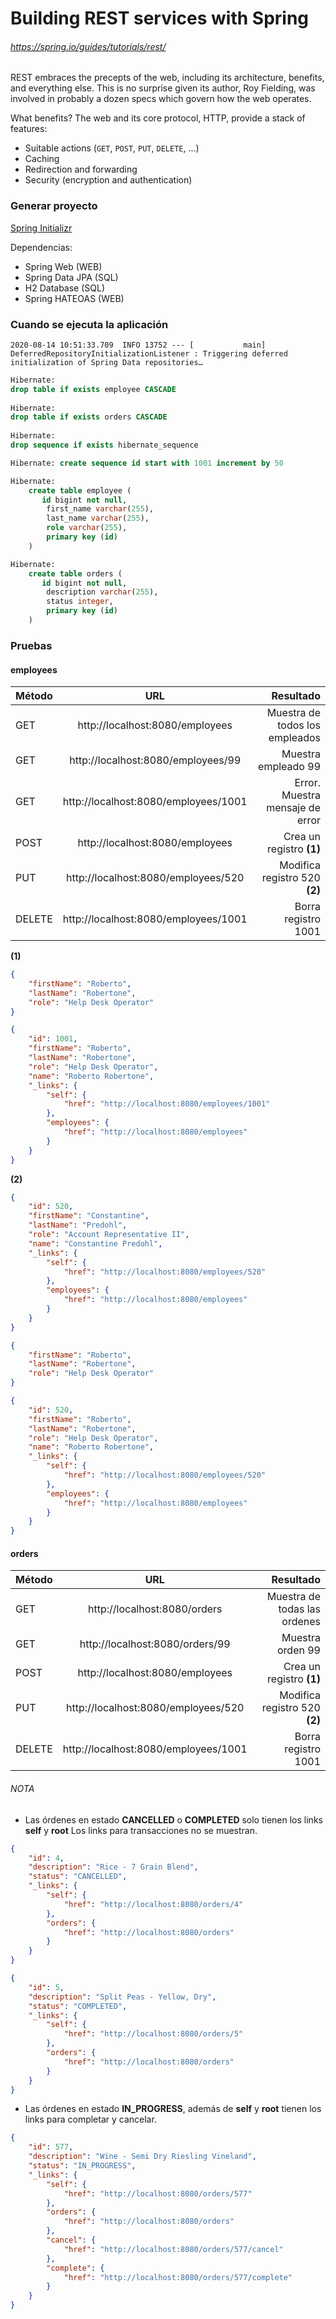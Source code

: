 # Building REST services with Spring
###### https://spring.io/guides/tutorials/rest/


REST embraces the precepts of the web, including its architecture, benefits, and everything else. This is no surprise given its author, Roy Fielding, was involved in probably a dozen specs which govern how the web operates.

What benefits? The web and its core protocol, HTTP, provide a stack of features:
- Suitable actions (`GET`, `POST`, `PUT`, `DELETE`, …)
- Caching
- Redirection and forwarding
- Security (encryption and authentication)


### Generar proyecto
[Spring Initializr](https://start.spring.io/)

Dependencias:
 * Spring Web (WEB)
 * Spring Data JPA (SQL)
 * H2 Database (SQL)
 * Spring HATEOAS (WEB)

### Cuando se ejecuta la aplicación
`2020-08-14 10:51:33.709  INFO 13752 --- [           main] DeferredRepositoryInitializationListener : Triggering deferred initialization of Spring Data repositories…`

```sql
Hibernate:    
drop table if exists employee CASCADE
 
Hibernate: 
drop table if exists orders CASCADE
 
Hibernate: 
drop sequence if exists hibernate_sequence

Hibernate: create sequence id start with 1001 increment by 50

Hibernate:
    create table employee (
       id bigint not null,
        first_name varchar(255),
        last_name varchar(255),
        role varchar(255),
        primary key (id)
    )

Hibernate:   
    create table orders (
       id bigint not null,
        description varchar(255),
        status integer,
        primary key (id)
    )
```

### Pruebas
#### employees
| Método | URL | Resultado |
| --- | :---: | ---: |
| GET | http://localhost:8080/employees | Muestra de todos los empleados |
| GET | http://localhost:8080/employees/99 | Muestra empleado 99 |
| GET | http://localhost:8080/employees/1001 | Error. Muestra mensaje de error |
| POST | http://localhost:8080/employees | Crea un registro **(1)** |
| PUT | http://localhost:8080/employees/520 | Modifica registro 520 **(2)** |
| DELETE | http://localhost:8080/employees/1001 | Borra registro 1001 |


**(1)**
```json
{
    "firstName": "Roberto",
    "lastName": "Robertone",
    "role": "Help Desk Operator"
}
```
```json
{
    "id": 1001,
    "firstName": "Roberto",
    "lastName": "Robertone",
    "role": "Help Desk Operator",
    "name": "Roberto Robertone",
    "_links": {
        "self": {
            "href": "http://localhost:8080/employees/1001"
        },
        "employees": {
            "href": "http://localhost:8080/employees"
        }
    }
}
```

**(2)**
```json
{
    "id": 520,
    "firstName": "Constantine",
    "lastName": "Predohl",
    "role": "Account Representative II",
    "name": "Constantine Predohl",
    "_links": {
        "self": {
            "href": "http://localhost:8080/employees/520"
        },
        "employees": {
            "href": "http://localhost:8080/employees"
        }
    }
}
```
```json
{
    "firstName": "Roberto",
    "lastName": "Robertone",
    "role": "Help Desk Operator"
}
```
```json
{
    "id": 520,
    "firstName": "Roberto",
    "lastName": "Robertone",
    "role": "Help Desk Operator",
    "name": "Roberto Robertone",
    "_links": {
        "self": {
            "href": "http://localhost:8080/employees/520"
        },
        "employees": {
            "href": "http://localhost:8080/employees"
        }
    }
}
```

#### orders
| Método | URL | Resultado |
| --- | :---: | ---: |
| GET | http://localhost:8080/orders | Muestra de todas las ordenes |
| GET | http://localhost:8080/orders/99 | Muestra orden 99 |
| POST | http://localhost:8080/employees | Crea un registro **(1)** |
| PUT | http://localhost:8080/employees/520 | Modifica registro 520 **(2)** |
| DELETE | http://localhost:8080/employees/1001 | Borra registro 1001 |


###### NOTA
- Las órdenes en estado **CANCELLED** o **COMPLETED** solo tienen los links **self** y **root**
Los links para transacciones no se muestran.

```json
{
    "id": 4,
    "description": "Rice - 7 Grain Blend",
    "status": "CANCELLED",
    "_links": {
        "self": {
            "href": "http://localhost:8080/orders/4"
        },
        "orders": {
            "href": "http://localhost:8080/orders"
        }
    }
}
```
```json
{
    "id": 5,
    "description": "Split Peas - Yellow, Dry",
    "status": "COMPLETED",
    "_links": {
        "self": {
            "href": "http://localhost:8080/orders/5"
        },
        "orders": {
            "href": "http://localhost:8080/orders"
        }
    }
}
```

- Las órdenes en estado **IN_PROGRESS**, además de **self** y **root** tienen los links para completar y cancelar.
```json
{
    "id": 577,
    "description": "Wine - Semi Dry Riesling Vineland",
    "status": "IN_PROGRESS",
    "_links": {
        "self": {
            "href": "http://localhost:8080/orders/577"
        },
        "orders": {
            "href": "http://localhost:8080/orders"
        },
        "cancel": {
            "href": "http://localhost:8080/orders/577/cancel"
        },
        "complete": {
            "href": "http://localhost:8080/orders/577/complete"
        }
    }
}
```


